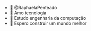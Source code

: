 - 👋 @RaphaelaPenteado
- 👀 Amo tecnologia 
- 🌱 Estudo engenharia da computação 
- 💞️ Espero construir um mundo melhor 
